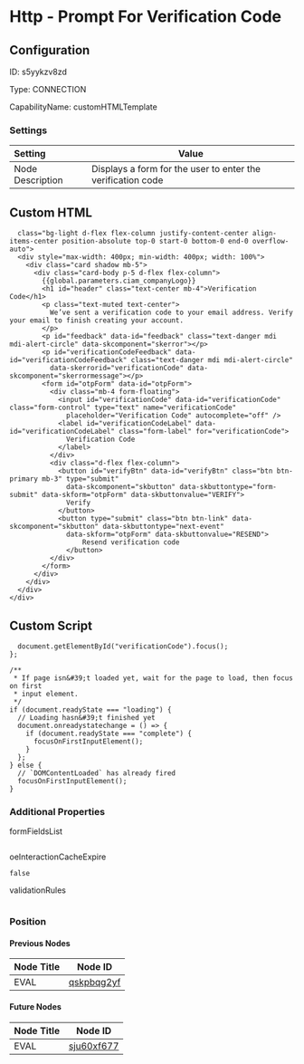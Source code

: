# Http - Prompt For Verification Code
## Configuration
ID:  s5yykzv8zd

Type: CONNECTION 

CapabilityName: customHTMLTemplate

### Settings
| Setting | Value  |
| :------------------------ | ---------------------------------------- |
| Node Description | Displays a form for the user to enter the verification code | 


## Custom HTML
```<div
  class="bg-light d-flex flex-column justify-content-center align-items-center position-absolute top-0 start-0 bottom-0 end-0 overflow-auto">
  <div style="max-width: 400px; min-width: 400px; width: 100%">
    <div class="card shadow mb-5">
      <div class="card-body p-5 d-flex flex-column">
        {{global.parameters.ciam_companyLogo}}
        <h1 id="header" class="text-center mb-4">Verification Code</h1>
        <p class="text-muted text-center">
          We’ve sent a verification code to your email address. Verify your email to finish creating your account.
        </p>
        <p id="feedback" data-id="feedback" class="text-danger mdi mdi-alert-circle" data-skcomponent="skerror"></p>
        <p id="verificationCodeFeedback" data-id="verificationCodeFeedback" class="text-danger mdi mdi-alert-circle"
          data-skerrorid="verificationCode" data-skcomponent="skerrormessage"></p>
        <form id="otpForm" data-id="otpForm">
          <div class="mb-4 form-floating">
            <input id="verificationCode" data-id="verificationCode" class="form-control" type="text" name="verificationCode"
              placeholder="Verification Code" autocomplete="off" />
            <label id="verificationCodeLabel" data-id="verificationCodeLabel" class="form-label" for="verificationCode">
              Verification Code
            </label>
          </div>
          <div class="d-flex flex-column">
            <button id="verifyBtn" data-id="verifyBtn" class="btn btn-primary mb-3" type="submit"
              data-skcomponent="skbutton" data-skbuttontype="form-submit" data-skform="otpForm" data-skbuttonvalue="VERIFY">
              Verify
            </button>
            <button type="submit" class="btn btn-link" data-skcomponent="skbutton" data-skbuttontype="next-event" 
              data-skform="otpForm" data-skbuttonvalue="RESEND">
                  Resend verification code
              </button>   
          </div>
        </form>
      </div>
    </div>
  </div>
</div>
```

## Custom Script
```const focusOnFirstInputElement = () => {
  document.getElementById("verificationCode").focus();
};

/**
 * If page isn&#39;t loaded yet, wait for the page to load, then focus on first
 * input element.
 */
if (document.readyState === "loading") {
  // Loading hasn&#39;t finished yet
  document.onreadystatechange = () => {
    if (document.readyState === "complete") {
      focusOnFirstInputElement();
    }
  };
} else {
  // `DOMContentLoaded` has already fired
  focusOnFirstInputElement();
}

```


### Additional Properties
formFieldsList
```
```


oeInteractionCacheExpire
```bool 
false
```


validationRules
```
```





### Position

#### Previous Nodes
| Node Title | Node ID |
| :------------- | ------------ |
| EVAL | [qskpbqg2yf](./qskpbqg2yf.md) | 
 
 #### Future Nodes
| Node Title | Node ID |
| :------------- | ------------ |
| EVAL |[sju60xf677](./sju60xf677.md) | 